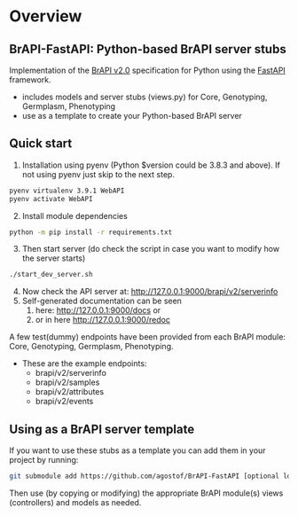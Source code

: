 # Overview

## BrAPI-FastAPI: Python-based BrAPI server stubs

Implementation of the [BrAPI v2.0](https://brapi.org/) specification for Python using the [FastAPI](https://fastapi.tiangolo.com/) framework.
* includes models and server stubs (views.py) for Core, Genotyping, Germplasm, Phenotyping
* use as a template to create your Python-based BrAPI server

## Quick start
1. Installation using pyenv (Python $version could be 3.8.3 and above). If not using pyenv just skip to the next step.
``` sh
pyenv virtualenv 3.9.1 WebAPI
pyenv activate WebAPI
```
2. Install module dependencies
``` sh
python -m pip install -r requirements.txt
```
3. Then start server (do check the script in case you want to modify how the server starts)
``` sh
./start_dev_server.sh
```

4. Now check the API server at: http://127.0.0.1:9000/brapi/v2/serverinfo
5. Self-generated documentation can be seen
    1. here: http://127.0.0.1:9000/docs or
    2. or in here http://127.0.0.1:9000/redoc

A few test(dummy) endpoints have been provided from each BrAPI module: Core, Genotyping, Germplasm, Phenotyping.
* These are the example endpoints:
    * brapi/v2/serverinfo
    * brapi/v2/samples
    * brapi/v2/attributes
    * brapi/v2/events

## Using as a BrAPI server template

If you want to use these stubs as a template you can add them in your project by running:

```sh
git submodule add https://github.com/agostof/BrAPI-FastAPI [optional local_name]
```
Then use (by copying or modifying) the appropriate BrAPI module(s) views (controllers) and models as needed.

